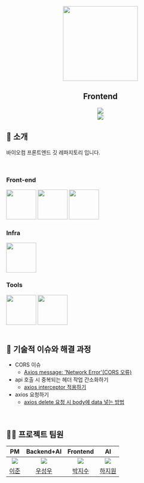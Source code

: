<div align="center">

<!-- logo -->
<img src="https://avatars.githubusercontent.com/u/131945290?v=4" width="200"/>

## Frontend

[<img src="https://img.shields.io/badge/-readme.md-important?style=flat&logo=google-chrome&logoColor=white" />]() 
<br/> [<img src="https://img.shields.io/badge/프로젝트 기간-2025.02.11~-fab2ac?style=flat&logo=&logoColor=white" />]()

</div> 

## 📝 소개
바이오컴 프론트엔드 깃 레파지토리 입니다.

<br />
<!--
추후 작성!
### 화면 구성

|화면 명|
|:---:|
|<img src="https://user-images.githubusercontent.com/80824750/208456048-acbf44a8-cd71-4132-b35a-500047adbe1c.gif" width="450"/>|
|화면에 대한 설명을 입력합니다.|


|화면 명|
|:---:|
|<img src="https://user-images.githubusercontent.com/80824750/208456234-fb5fe434-aa65-4d7a-b955-89098d5bbe0b.gif" width="450"/>|
|화면에 대한 설명을 입력합니다.|
-->

<br />

## ⚙ 기술 스택
<!--필요한 기술 스택에 대한 logo는 [skills 폴더](/skills/)에서 다운로드 받을 수 있습니다.-->
### Front-end
<div>
<img src="https://github.com/yewon-Noh/readme-template/blob/main/skills/JavaScript.png?raw=true" width="80">
<img src="https://github.com/yewon-Noh/readme-template/blob/main/skills/React.png?raw=true" width="80">
<img src="https://github.com/yewon-Noh/readme-template/blob/main/skills/JWT.png?raw=true" width="80">
</div>

### Infra
<div>
<img src="https://github.com/yewon-Noh/readme-template/blob/main/skills/AWSEC2.png?raw=true" width="80">
</div>

### Tools
<div>
<img src="https://github.com/yewon-Noh/readme-template/blob/main/skills/Github.png?raw=true" width="80">
<img src="https://github.com/yewon-Noh/readme-template/blob/main/skills/Notion.png?raw=true" width="80">
</div>

<br />

## 🤔 기술적 이슈와 해결 과정
- CORS 이슈
    - [Axios message: 'Network Error'(CORS 오류)](https://leeseong010.tistory.com/117)
- api 호출 시 중복되는 헤더 작업 간소화하기
    - [axios interceptor 적용하기](https://leeseong010.tistory.com/133)
- axios 요청하기
    - [axios delete 요청 시 body에 data 넣는 방법](https://leeseong010.tistory.com/111)

<br />

## 💁‍♂️ 프로젝트 팀원
|PM|Backend+AI|Frontend|AI|
|:---:|:---:|:---:|:---:|
| ![](https://github.com/BiocomKR.png?size=100) | ![](https://github.com/biosungwoo.png?size=100) | ![](https://github.com/biocomJisoo.png?size=100) | ![](https://github.com/JiwonBiocom.png?size=100) |
|[이준](https://github.com/yewon-Noh)|[우성우](https://github.com/biosungwoo)|[박지수](https://github.com/biocomJisoo)|[하지원](https://github.com/JiwonBiocom)|

